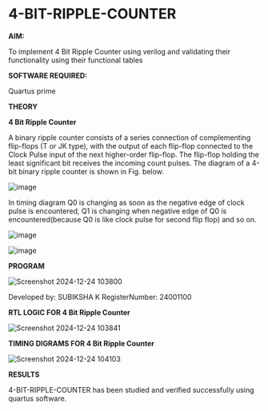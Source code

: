 # 4-BIT-RIPPLE-COUNTER

**AIM:**

To implement  4 Bit Ripple Counter using verilog and validating their functionality using their functional tables

**SOFTWARE REQUIRED:**

Quartus prime

**THEORY**

**4 Bit Ripple Counter**

A binary ripple counter consists of a series connection of complementing flip-flops (T or JK type), with the output of each flip-flop connected to the Clock Pulse input of the next higher-order flip-flop. The flip-flop holding the least significant bit receives the incoming count pulses. The diagram of a 4-bit binary ripple counter is shown in Fig. below.

![image](https://github.com/naavaneetha/4-BIT-RIPPLE-COUNTER/assets/154305477/cb4b74d4-31ab-4359-95d0-d22e67daba13)

In timing diagram Q0 is changing as soon as the negative edge of clock pulse is encountered, Q1 is changing when negative edge of Q0 is encountered(because Q0 is like clock pulse for second flip flop) and so on.

![image](https://github.com/naavaneetha/4-BIT-RIPPLE-COUNTER/assets/154305477/a573a7d6-014e-4e54-93e6-e2ac9530960b)

![image](https://github.com/naavaneetha/4-BIT-RIPPLE-COUNTER/assets/154305477/85e1958a-2fc1-49bb-9a9f-d58ccbf3663c)


**PROGRAM**

![Screenshot 2024-12-24 103800](https://github.com/user-attachments/assets/dac324fe-ce64-435f-bb3e-a589258c9526)



 Developed by: SUBIKSHA K RegisterNumber: 24001100

**RTL LOGIC FOR 4 Bit Ripple Counter**

![Screenshot 2024-12-24 103841](https://github.com/user-attachments/assets/16bfd180-38cb-41ca-afc6-60dffe5ffac6)


**TIMING DIGRAMS FOR 4 Bit Ripple Counter**

![Screenshot 2024-12-24 104103](https://github.com/user-attachments/assets/1a5bc787-2e1a-4c54-bc82-5cdae79ee1b2)


**RESULTS**

4-BIT-RIPPLE-COUNTER has been studied and verified successfully using quartus software.
